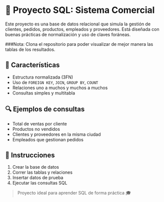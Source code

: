 # 📘 Proyecto SQL: Sistema Comercial

Este proyecto es una base de datos relacional que simula la gestión de clientes, pedidos, productos, empleados y proveedores. Está diseñada con buenas prácticas de normalización y uso de claves foráneas.

###Nota: Clona el repositorio para poder visualizar de mejor manera las tablas de los resultados.

## 📌 Características

- Estructura normalizada (3FN)
- Uso de `FOREIGN KEY`, `JOIN`, `GROUP BY`, `COUNT`
- Relaciones uno a muchos y muchos a muchos
- Consultas simples y multitabla

## 🔍 Ejemplos de consultas

- Total de ventas por cliente
- Productos no vendidos
- Clientes y proveedores en la misma ciudad
- Empleados que gestionan pedidos

## 🧪 Instrucciones

1. Crear la base de datos
2. Correr las tablas y relaciones
3. Insertar datos de prueba
4. Ejecutar las consultas SQL

> Proyecto ideal para aprender SQL de forma práctica 🎓
